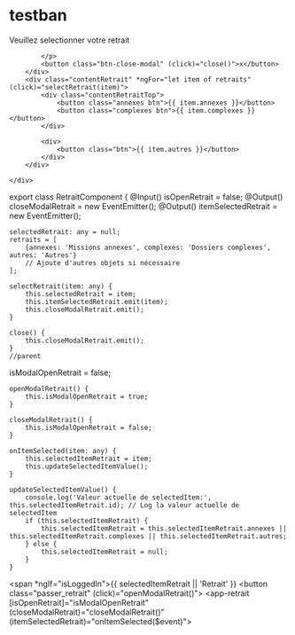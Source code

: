 # testban

<div class="modal" *ngIf="isOpenRetrait">
    <div class="modal-content">
        <div class="titleRetrait">
            <p> Veuillez selectionner votre retrait

            </p>
            <button class="btn-close-modal" (click)="close()">x</button>
        </div>
        <div class="contentRetrait" *ngFor="let item of retraits" (click)="selectRetrait(item)">
            <div class="contentRetraitTop">
                <button class="annexes btn">{{ item.annexes }}</button>
                <button class="complexes btn">{{ item.complexes }}</button>
            </div>

            <div>
                <button class="btn">{{ item.autres }}</button>
            </div>
        </div>

    </div>
</div>
export class RetraitComponent {
    @Input() isOpenRetrait = false;
    @Output() closeModalRetrait = new EventEmitter<void>();
    @Output() itemSelectedRetrait = new EventEmitter<any>();


    selectedRetrait: any = null;
    retraits = [
        {annexes: 'Missions annexes', complexes: 'Dossiers complexes', autres: 'Autres'}
        // Ajoute d'autres objets si nécessaire
    ];

    selectRetrait(item: any) {
        this.selectedRetrait = item;
        this.itemSelectedRetrait.emit(item);
        this.closeModalRetrait.emit();
    }

    close() {
        this.closeModalRetrait.emit();
    }
    //parent
isModalOpenRetrait = false;


    openModalRetrait() {
        this.isModalOpenRetrait = true;
    }

    closeModalRetrait() {
        this.isModalOpenRetrait = false;
    }

    onItemSelected(item: any) {
        this.selectedItemRetrait = item;
        this.updateSelectedItemValue();
    }

    updateSelectedItemValue() {
        console.log('Valeur actuelle de selectedItem:', this.selectedItemRetrait.id); // Log la valeur actuelle de selectedItem
        if (this.selectedItemRetrait) {
            this.selectedItemRetrait = this.selectedItemRetrait.annexes || this.selectedItemRetrait.complexes || this.selectedItemRetrait.autres;
        } else {
            this.selectedItemRetrait = null;
        }
    }
<span *ngIf="isLoggedIn">{{ selectedItemRetrait || 'Retrait' }}</span>
  <button class="passer_retrait" (click)="openModalRetrait()"></button>
                                    <app-retrait
                                        [isOpenRetrait]="isModalOpenRetrait"
                                        (closeModalRetrait)="closeModalRetrait()"
                                        (itemSelectedRetrait)="onItemSelected($event)">
                                    </app-retrait>
